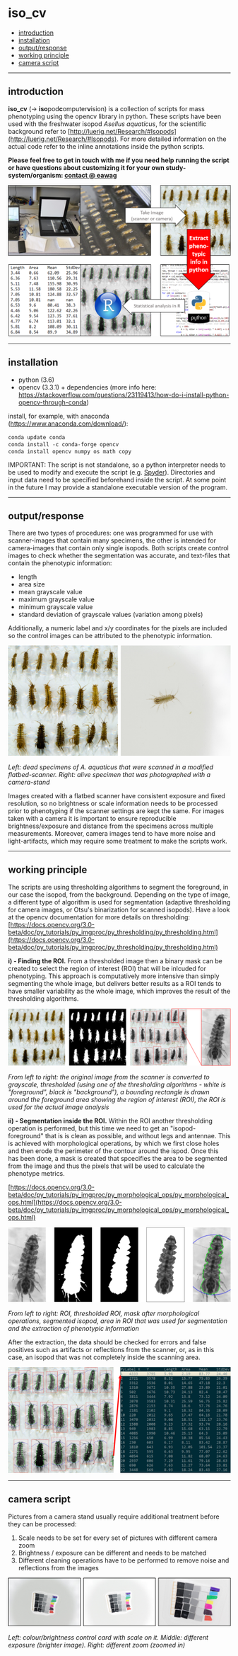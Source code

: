 # iso_cv

<!-- START doctoc generated TOC please keep comment here to allow auto update -->
<!-- DON'T EDIT THIS SECTION, INSTEAD RE-RUN doctoc TO UPDATE -->

- [introduction](#introduction)
- [installation](#installation)
- [output/response](#outputresponse)
- [working principle](#working-principle)
- [camera script](#camera-script)

<!-- END doctoc generated TOC please keep comment here to allow auto update -->

---

## introduction

**iso_cv** (-> **iso**pod**c**omputer**v**ision) is a collection of scripts for mass phenotyping using the opencv library in python. These scripts have been used with the freshwater isopod *Asellus aquaticus*, for the scientific background refer to [http://luerig.net/Research/#Isopods](http://luerig.net/Research/#Isopods). For more detailed information on the actual code refer to the inline annotations inside the python scripts.

**Please feel free to get in touch with me if you need help running the script or have questions about customizing it for your own study-system/organism: [contact @ eawag](http://www.eawag.ch/en/aboutus/portrait/organisation/staff/profile/moritz-luerig/show/)**


<img src="https://github.com/mluerig/iso-cv/raw/master/assets/iso-cv-fig1.png" />

---

## installation

- python (3.6)
- opencv (3.3.1) + dependencies (more info here: https://stackoverflow.com/questions/23119413/how-do-i-install-python-opencv-through-conda)

install, for example, with anaconda (https://www.anaconda.com/download/):

```
conda update conda
conda install -c conda-forge opencv 
conda install opencv numpy os math copy
```

IMPORTANT: The script is not standalone, so a python interpreter needs to be used to modify and execute the script (e.g. [Spyder](https://github.com/spyder-ide/spyder)). Directories and input data need to be specified beforehand inside the script. At some point in the future I may provide a standalone executable version of the program.


---

## output/response

There are two types of procedures: one was programmed for use with scanner-images that contain many specimens, the other is intended for camera-images that contain only single isopods. Both scripts create control images to check whether the segmentation was accurate, and text-files that contain the phenotypic information:

- length
- area size
- mean grayscale value
- maximum grayscale value
- minimum grayscale value
- standard deviation of grayscale values (variation among pixels)

Additionally, a numeric label and x/y coordinates for the pixels are included so the control images can be attributed to the phenotypic information.

<img src="https://github.com/mluerig/iso-cv/raw/master/assets/iso-cv-fig2.png" />

*Left: dead specimens of A. aquaticus that were scanned in a modified flatbed-scanner. Right: alive specimen that was photographed with a camera-stand*
  
Images created with a flatbed scanner have consistent exposure and fixed resolution, so no brightness or scale information needs to be processed prior to phenotyping if the scanner settings are kept the same. For images taken with a camera it is important to ensure reproducible brightness/exposure and distance from the specimens across multiple measurements. Moreover, camera images tend to have more noise and light-artifacts, which may require some treatment to make the scripts work.  

---

## working principle

The scripts are using thresholding algorithms to segment the foreground, in our case the isopod, from the background. Depending on the type of image, a different type of algorithm is used for segmentation (adaptive thresholding for camera images, or Otsu's binarization for scanned isopods). Have a look at the opencv documentation for more details on thresholding: [https://docs.opencv.org/3.0-beta/doc/py_tutorials/py_imgproc/py_thresholding/py_thresholding.html](https://docs.opencv.org/3.0-beta/doc/py_tutorials/py_imgproc/py_thresholding/py_thresholding.html)

**i) - Finding the ROI.** From a thresholded image then a binary mask can be created to select the region of interest (ROI) that will be inlcuded for phenotyping. This approach is computatively more intensive than simply segmenting the whole image, but delivers better results as a ROI tends to have smaller variability as the whole image, which improves the result of the thresholding algorithms.  

<img src="https://github.com/mluerig/iso-cv/raw/master/assets/iso-cv-fig3.png" />

*From left to right: the original image from the scanner is converted to grayscale, thresholded (using one of the thresholding algorithms - white is "foreground", black is "background"), a bounding rectangle is drawn around the foreground area showing the region of interest (ROI), the ROI is used for the actual image analysis*

**ii) - Segmentation inside the ROI.**  Within the ROI another thresholding operation is performed, but this time we need to get an "isopod-foreground" that is is clean as possible, and without legs and antennae. This is achieved with morphological operations, by which we first close holes and then erode the perimeter of the contour around the ispod. Once this has been done, a mask is created that spcecifies the area to be segmented from the image and thus the pixels that will be used to calculate the phenotype metrics. 

[https://docs.opencv.org/3.0-beta/doc/py_tutorials/py_imgproc/py_morphological_ops/py_morphological_ops.html](https://docs.opencv.org/3.0-beta/doc/py_tutorials/py_imgproc/py_morphological_ops/py_morphological_ops.html)

<img src="https://github.com/mluerig/iso-cv/raw/master/assets/iso-cv-fig4.png" />

*From left to right: ROI, thresholded ROI, mask after morphological operations, segmented isopod, area in ROI that was used for segmentation and the extraction of phenotypic information*

After the extraction, the data should be checked for errors and false positives such as artifacts or reflections from the scanner, or, as in this case, an isopod that was not completely inside the scanning area.

<img src="https://github.com/mluerig/iso-cv/raw/master/assets/iso-cv-fig5.png" />

---

## camera script

Pictures from a camera stand usually require additional treatment before they can be processed:

1) Scale needs to be set for every set of pictures with different camera zoom
2) Brightness / exposure can be different and needs to be matched
3) Different cleaning operations have to be performed to remove noise and reflections from the images 

<img src="https://github.com/mluerig/iso-cv/raw/master/assets/iso-cv-fig6.png" />

*Left: colour/brightness control card with scale on it. Middle: different exposure (brighter image). Right: different zoom (zoomed in)*




